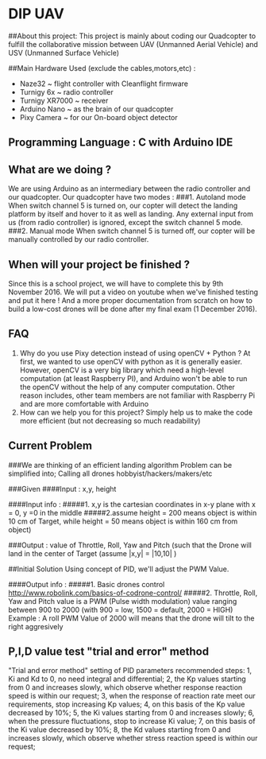 # DIP UAV 

##About this project:
This project is mainly about coding our Quadcopter to fulfill the collaborative mission between UAV (Unmanned Aerial Vehicle) and USV (Unmanned Surface Vehicle)

##Main Hardware Used (exclude the cables,motors,etc) :
- Naze32 ~ flight controller with Cleanflight firmware
- Turnigy 6x ~ radio controller
- Turnigy XR7000 ~ receiver
- Arduino Nano ~ as the brain of our quadcopter
- Pixy Camera ~ for our On-board object detector

## Programming Language : C with Arduino IDE
## What are we doing ? 

We are using Arduino as an intermediary between the radio controller and our quadcopter. 
Our quadcopter have two modes :
###1. Autoland mode
When switch channel 5 is turned on, our copter will detect the landing platform by itself and hover to it as well as landing. Any external input from us (from radio controller) is ignored, except the switch channel 5 mode.
###2. Manual mode
When switch channel 5 is turned off, our copter will be manually controlled by our radio controller.

## When will your project be finished ?
Since this is a school project, we will have to complete this by 9th November 2016. We will put a video on youtube when we've finished testing and put it here ! And a more proper documentation from scratch on how to build a low-cost drones will be done after my final exam (1 December 2016).

## FAQ
1. Why do you use Pixy detection instead of using openCV + Python ?
At first, we wanted to use openCV with python as it is generally easier. However, openCV is a very big library which need a high-level computation (at least Raspberry PI), and Arduino won't be able to run the openCV without the help of any computer computation. Other reason includes, other team members are not familiar with Raspberry Pi and are more comfortable with Arduino
2. How can we help you for this project?
Simply help us to make the code more efficient (but not decreasing so much readability)

## Current Problem
###We are thinking of an efficient landing algorithm
Problem can be simplified into; 
Calling all drones hobbyist/hackers/makers/etc

###Given 
####Input : x,y, height

####Input info :
#####1. x,y is the cartesian coordinates in x-y plane with x = 0, y =0 in the middle
#####2.assume height = 200 means object is within 10 cm of Target, while height = 50 means object is within 160 cm from object)

###Output : 
value of Throttle, Roll, Yaw and Pitch 
(such that the Drone will land in the center of Target (assume |x,y| = |10,10| )

##Initial Solution
Using concept of PID, we'll adjust the PWM Value. 

####Output info :
#####1. Basic drones control
http://www.robolink.com/basics-of-codrone-control/
#####2. Throttle, Roll, Yaw and Pitch value is a PWM (Pulse width modulation) value ranging between 900 to 2000 (with 900 = low, 1500 = default, 2000 = HIGH)
Example : A roll PWM Value of 2000 will means that the drone will tilt to the right aggresively

## P,I,D value test "trial and error" method
"Trial and error method" setting of PID parameters recommended steps: 1, Ki and Kd to 0, no need integral and differential;
2, the Kp values starting from 0 and increases slowly, which observe whether response reaction speed is within our request;
3, when the response of reaction rate meet our requirements, stop increasing Kp values;
4, on this basis of the Kp value decreased by 10%;
5, the Ki values starting from 0 and increases slowly;
6, when the pressure fluctuations, stop to increase Ki value;
7, on this basis of the Ki value decreased by 10%;
8, the Kd values starting from 0 and increases slowly, which observe whether stress reaction speed is within our request;

